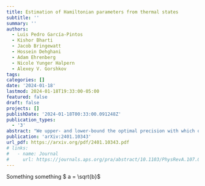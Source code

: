 ```yaml
---
title: Estimation of Hamiltonian parameters from thermal states
subtitle: ''
summary: ''
authors:
  - Luis Pedro García-Pintos
  - Kishor Bharti
  - Jacob Bringewatt
  - Hossein Dehghani
  - Adam Ehrenberg
  - Nicole Yunger Halpern
  - Alexey V. Gorshkov
tags:
categories: []
date: '2024-01-18'
lastmod: 2024-01-18T19:33:00-05:00
featured: false
draft: false
projects: []
publishDate: '2024-01-18T00:33:00.091248Z'
publication_types:
  - '3'
abstract: "We upper- and lower-bound the optimal precision with which one can estimate an unknown Hamiltonian parameter via measurements of Gibbs thermal states with a known temperature. The bounds depend on the uncertainty in the Hamiltonian term that contains the parameter and on the term's degree of noncommutativity with the full Hamiltonian: higher uncertainty and commuting operators lead to better precision. We apply the bounds to show that there exist entangled thermal states such that the parameter can be estimated with an error that decreases faster than $1/\\sqrt{n}$, beating the standard quantum limit. This result governs Hamiltonians where an unknown scalar parameter (e.g. a component of a magnetic field) is coupled locally and identically to $n$ qubit sensors. In the high-temperature regime, our bounds allow for pinpointing the optimal estimation error, up to a constant prefactor. Our bounds generalize to joint estimations of multiple parameters. In this setting, we recover the high-temperature sample scaling derived previously via techniques based on quantum state discrimination and coding theory. In an application, we show that noncommuting conserved quantities hinder the estimation of chemical potentials."
publication: 'arXiv:2401.10343'
url_pdf: https://arxiv.org/pdf/2401.10343.pdf
# links:
#   - name: Journal
#     url: https://journals.aps.org/pra/abstract/10.1103/PhysRevA.107.012209
---
```


Something something $ a = \sqrt{b}$